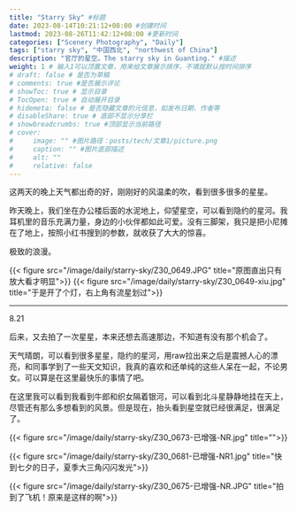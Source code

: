 ```yaml
---
title: "Starry Sky" #标题
date: 2023-08-14T10:21:12+08:00 #创建时间
lastmod: 2023-08-26T11:42:12+08:00 #更新时间
categories: ["Scenery Photography", "Daily"]
tags: ["starry sky", "中国西北", "northwest of China"]
description: "官厅的星空。The starry sky in Guanting." #描述
weight: 1 # 输入1可以顶置文章，用来给文章展示排序，不填就默认按时间排序
# draft: false # 是否为草稿
# comments: true #是否展示评论
# showToc: true # 显示目录
# TocOpen: true # 自动展开目录
# hidemeta: false # 是否隐藏文章的元信息，如发布日期、作者等
# disableShare: true # 底部不显示分享栏
# showbreadcrumbs: true #顶部显示当前路径
# cover:
#     image: "" #图片路径：posts/tech/文章1/picture.png
#     caption: "" #图片底部描述
#     alt: ""
#     relative: false
---
```


这两天的晚上天气都出奇的好，刚刚好的风温柔的吹，看到很多很多的星星。

昨天晚上，我们坐在办公楼后面的水泥地上，仰望星空，可以看到隐约的星河。我耳机里的音乐充满力量，身边的小伙伴都如此可爱。没有三脚架，我只是把小尼摊在了地上，按照小红书搜到的参数，就收获了大大的惊喜。

极致的浪漫。

{{< figure src="/image/daily/starry-sky/Z30_0649.JPG"  title="原图直出只有放大看才明显">}}
{{< figure src="/image/daily/starry-sky/Z30_0649-xiu.jpg" title="于是开了个灯，右上角有流星划过">}}

---

8.21

后来，又去拍了一次星星，本来还想去高速那边，不知道有没有那个机会了。

天气晴朗，可以看到很多星星，隐约的星河，用raw拉出来之后是震撼人心的漂亮，和同事学到了一些天文知识，我真的喜欢和还单纯的这些人呆在一起，不论男女。可以算是在这里最快乐的事情了吧。

在这里我可以看到我看到牛郎和织女隔着银河，可以看到北斗星静静地挂在天上，尽管还有那么多想看到的风景。但是现在，抬头看到星空就已经很满足，很满足了。

{{< figure src="/image/daily/starry-sky/Z30_0673-已增强-NR.jpg"  title="">}}

{{< figure src="/image/daily/starry-sky/Z30_0681-已增强-NR1.jpg"  title="快到七夕的日子，夏季大三角闪闪发光">}}

{{< figure src="/image/daily/starry-sky/Z30_0675-已增强-NR.JPG" title="拍到了飞机！原来是这样的啊">}}
